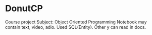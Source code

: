 # DonutCP
Course project
Subject: Object Oriented Programming
Notebook may contain text, video, adio.
Used SQL(Entity).
Other y can read in docs.
